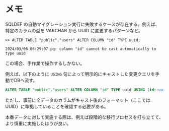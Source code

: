 # メモ
SQLDEF の自動マイグレーション実行に失敗するケースが存在する。例えば、特定のカラムの型を VARCHAR から UUID に変更するパターンなど。
```
>> ALTER TABLE "public"."users" ALTER COLUMN "id" TYPE uuid;

2024/03/06 06:29:07 pq: column "id" cannot be cast automatically to type uuid
```

この場合、手作業で操作するしかない。

例えば、以下のように `USING` 句によって明示的にキャストした変更クエリを手動でDBへ流す。
```SQL
ALTER TABLE "public"."users" ALTER COLUMN "id" TYPE uuid USING (id::uuid);
```

ただし、事前に全データのカラムがキャスト後のフォーマット（ここでは UUID）に準拠していることを確認する必要がある。

本番データに対して実施する際は、例えば段階的な移行プロセスを打ち立てて、より慎重に実施したほうが良い。